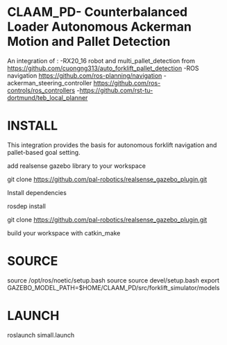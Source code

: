 # CLAAM_PD- Counterbalanced Loader Autonomous Ackerman Motion and Pallet Detection 
 An integration of :
 -RX20_16 robot and multi_pallet_detection from https://github.com/cuongng313/auto_forklift_pallet_detection
 -ROS navigation https://github.com/ros-planning/navigation
 -ackerman_steering_controller https://github.com/ros-controls/ros_controllers
 -https://github.com/rst-tu-dortmund/teb_local_planner


# INSTALL
 This integration provides the basis for autonomous forklift navigation and pallet-based goal setting.
 
 add realsense gazebo library to your workspace
 
 git clone https://github.com/pal-robotics/realsense_gazebo_plugin.git
 
 Install dependencies
 
 rosdep install

 git clone https://github.com/pal-robotics/realsense_gazebo_plugin.git

 build your workspace with catkin_make


# SOURCE
 source /opt/ros/noetic/setup.bash
 source source devel/setup.bash
 export GAZEBO_MODEL_PATH=$HOME/CLAAM_PD/src/forklift_simulator/models

# LAUNCH

roslaunch simall.launch



